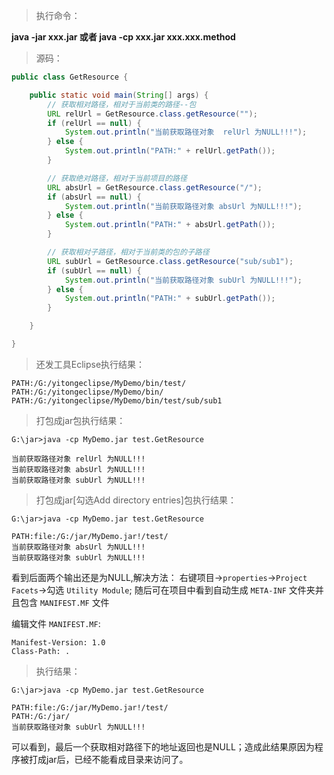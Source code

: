 <style type="text/css">
    .markdown-body pre code{
        color:black;
    }
</style>
<!-- ## 解决运行jar包时 xxx.class.getResource获取对象为Null -->
> 执行命令：

__java -jar xxx.jar 或者 java -cp xxx.jar xxx.xxx.method__

> 源码：

``` java
public class GetResource {

    public static void main(String[] args) {
        // 获取相对路径，相对于当前类的路径--包
        URL relUrl = GetResource.class.getResource("");
        if (relUrl == null) {
            System.out.println("当前获取路径对象  relUrl 为NULL!!!");
        } else {
            System.out.println("PATH:" + relUrl.getPath());
        }

        // 获取绝对路径，相对于当前项目的路径
        URL absUrl = GetResource.class.getResource("/");
        if (absUrl == null) {
            System.out.println("当前获取路径对象 absUrl 为NULL!!!");
        } else {
            System.out.println("PATH:" + absUrl.getPath());
        }

        // 获取相对子路径，相对于当前类的包的子路径
        URL subUrl = GetResource.class.getResource("sub/sub1");
        if (subUrl == null) {
            System.out.println("当前获取路径对象 subUrl 为NULL!!!");
        } else {
            System.out.println("PATH:" + subUrl.getPath());
        }

    }

}

```

> 还发工具Eclipse执行结果：

    PATH:/G:/yitongeclipse/MyDemo/bin/test/
    PATH:/G:/yitongeclipse/MyDemo/bin/
    PATH:/G:/yitongeclipse/MyDemo/bin/test/sub/sub1

> 打包成jar包执行结果：

```G:\jar>java -cp MyDemo.jar test.GetResource```

    当前获取路径对象 relUrl 为NULL!!!
    当前获取路径对象 absUrl 为NULL!!!
    当前获取路径对象 subUrl 为NULL!!!

> 打包成jar[勾选Add directory entries]包执行结果：

```G:\jar>java -cp MyDemo.jar test.GetResource```

    PATH:file:/G:/jar/MyDemo.jar!/test/
    当前获取路径对象 absUrl 为NULL!!!
    当前获取路径对象 subUrl 为NULL!!!


看到后面两个输出还是为NULL,解决方法：
右键项目->`properties`->`Project Facets`->勾选 `Utility Module`;
随后可在项目中看到自动生成 `META-INF` 文件夹并且包含 `MANIFEST.MF` 文件

编辑文件 `MANIFEST.MF`:

    Manifest-Version: 1.0
    Class-Path: .

> 执行结果：

```G:\jar>java -cp MyDemo.jar test.GetResource```

    PATH:file:/G:/jar/MyDemo.jar!/test/
    PATH:/G:/jar/
    当前获取路径对象 subUrl 为NULL!!!

可以看到，最后一个获取相对路径下的地址返回也是NULL；造成此结果原因为程序被打成jar后，已经不能看成目录来访问了。

<!-- md文档区域 END -->

<!-- 代码高亮 -->
<link href="../../css/md_code.min.css" rel="stylesheet">
<script src="../../js/highlight.min.js"></script>
<script >hljs.initHighlightingOnLoad();</script>  
<!-- 代码高亮结束 -->
